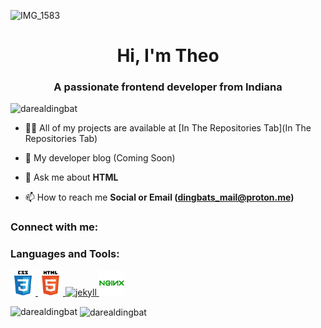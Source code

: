 
![IMG_1583](https://user-images.githubusercontent.com/108444857/193569976-2e7ad6a9-523d-40f8-92fd-9b667af3c8a2.jpeg)
<h1 align="center">Hi, I'm Theo</h1>
<h3 align="center">A passionate frontend developer from Indiana</h3>

<p align="left"> <img src="https://komarev.com/ghpvc/?username=darealdingbat&label=Profile%20views&color=0e75b6&style=plastic" alt="darealdingbat" /> </p>

- 👨‍💻 All of my projects are available at [In The Repositories Tab](In The Repositories Tab)

- 📝 My developer blog (Coming Soon)

- 💬 Ask me about **HTML**

- 📫 How to reach me **Social or Email (dingbats_mail@proton.me)**

<h3 align="left">Connect with me:</h3>
<p align="left">
</p>

<h3 align="left">Languages and Tools:</h3>
<p align="left"> <a href="https://www.w3schools.com/css/" target="_blank" rel="noreferrer"> <img src="https://raw.githubusercontent.com/devicons/devicon/master/icons/css3/css3-original-wordmark.svg" alt="css3" width="40" height="40"/> </a> <a href="https://www.w3.org/html/" target="_blank" rel="noreferrer"> <img src="https://raw.githubusercontent.com/devicons/devicon/master/icons/html5/html5-original-wordmark.svg" alt="html5" width="40" height="40"/> </a> <a href="https://jekyllrb.com/" target="_blank" rel="noreferrer"> <img src="https://www.vectorlogo.zone/logos/jekyllrb/jekyllrb-icon.svg" alt="jekyll" width="40" height="40"/> </a> <a href="https://www.nginx.com" target="_blank" rel="noreferrer"> <img src="https://raw.githubusercontent.com/devicons/devicon/master/icons/nginx/nginx-original.svg" alt="nginx" width="40" height="40"/> </a> </p>

<p><img align="left" src="https://github-readme-stats.vercel.app/api/top-langs?username=darealdingbat&show_icons=true&theme=tokyonight&locale=en&layout=compact" alt="darealdingbat" /></p>

<p>&nbsp;<img align="center" src="https://github-readme-stats.vercel.app/api?username=darealdingbat&show_icons=true&theme=tokyonight&locale=en" alt="darealdingbat" /></p>


